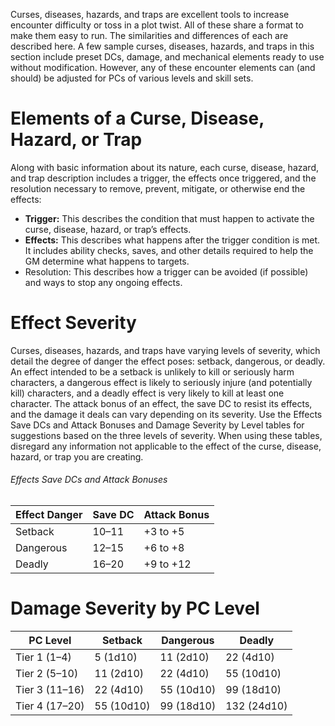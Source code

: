 Curses, diseases, hazards, and traps are excellent tools to increase encounter difficulty or toss in a plot twist. All of these share a format to make them easy to run. The similarities and differences of each are described here. A few sample curses, diseases, hazards, and traps in this section include preset DCs, damage, and mechanical elements ready to use without modification. However, any of these encounter elements can (and should) be adjusted for PCs of various levels and skill sets.

# Elements of a Curse, Disease, Hazard, or Trap
Along with basic information about its nature, each curse, disease, hazard, and trap description includes a trigger, the effects once triggered, and the resolution necessary to remove, prevent, mitigate, or otherwise end the effects:
* **Trigger:** This describes the condition that must happen to activate the curse, disease, hazard, or trap’s effects.
* **Effects:** This describes what happens after the trigger condition is met. It includes ability checks, saves, and other details required to help the GM determine what happens to targets.
* Resolution: This describes how a trigger can be avoided (if possible) and ways to stop any ongoing effects.
# Effect Severity
Curses, diseases, hazards, and traps have varying levels of severity, which detail the degree of danger the effect poses: setback, dangerous, or deadly. An effect intended to be a setback is unlikely to kill or seriously harm characters, a dangerous effect is likely to seriously injure (and potentially kill) characters, and a deadly effect is very likely to kill at least one character. The attack bonus of an effect, the save DC to resist its effects, and the damage it deals can vary depending on its severity. Use the Effects Save DCs and Attack Bonuses and Damage Severity by Level tables for suggestions based on the three levels of severity. When using these tables, disregard any information not applicable to the effect of the curse, disease, hazard, or trap you are creating.
###### Effects Save DCs and Attack Bonuses
| Effect Danger | Save DC | Attack Bonus |
| ------------- | ------- | ------------ |
| Setback | 10–11 | +3 to +5 |
| Dangerous | 12–15 | +6 to +8 |
| Deadly | 16–20 | +9 to +12 |
# Damage Severity by PC Level
| PC Level       | Setback    | Dangerous  | Deadly      |
| -------------- | ---------- | ---------- | ----------- |
| Tier 1 (1–4)   | 5 (1d10)   | 11 (2d10)  | 22 (4d10)   |
| Tier 2 (5–10)  | 11 (2d10)  | 22 (4d10)  | 55 (10d10)  |
| Tier 3 (11–16) | 22 (4d10)  | 55 (10d10) | 99 (18d10)  |
| Tier 4 (17–20) | 55 (10d10) | 99 (18d10) | 132 (24d10) |